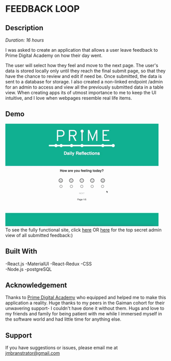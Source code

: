 # FEEDBACK LOOP

## Description

_Duration: 16 hours_

I was asked to create an application that allows a user leave feedback to Prime Digital Academy on how their day went. 

The user will select how they feel and move to the next page. The user's data is stored locally only until they reach the final submit page, so that they have the chance to review and edit if need be. Once submitted, the data is sent to a database for storage. I also created a non-linked endpoint /admin for an admin to access and view all the previously submitted data in a table view.  When creating apps its of utmost importance to me to keep the UI intuitive, and I love when webpages resemble real life items. 

## Demo

![Alt Text](feeedback.gif)
</br>
To see the fully functional site, click [here](https://nameless-thicket-94536.herokuapp.com/#/) OR [here](https://nameless-thicket-94536.herokuapp.com/#/admin) for the top secret admin view of all submitted feedback:)

## Built With

-React.js
-MaterialUI
-React-Redux 
-CSS  
-Node.js 
-postgreSQL

## Acknowledgement
Thanks to [Prime Digital Academy](www.primeacademy.io) who equipped and helped me to make this application a reality. Huge thanks to my peers in the Gaiman cohort for their unwavering support- I couldn't have done it without them. Hugs and love to my friends and family for being patient with me while I immersed myself in the software world and had little time for anything else. 

## Support
If you have suggestions or issues, please email me at jmbranstrator@gmail.com
